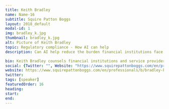 ```yaml
---
title: Keith Bradley
name: Name-16
subtitle: Squire Patton Boggs
layout: 2018_default
modal-id: 1
img: bradley_k.jpg
thumbnail: bradley_k.jpg
alt: Picture of Keith Bradley
topic: Regulatory compliance - How AI can help
description: Can AI help reduce the burden financial institutions face in regulatory compliance? Especially in AML / KYC and red flags monitoring, many current systems have trouble keeping up with the ever-increasing rate of transactions, and their increasing complexity. Meanwhile rules keep changing, in the US and around the world. How can AI help? Panelists present regulatory, institution, and startup perspectives.

bio: Keith Bradley counsels financial institutions and service providers on regulatory compliance issues. He was counsel in the Office of Law and Policy at the Consumer Financial Protection Bureau, where he helped draft significant regulations, worked with supervision and enforcement teams in areas like consumer reporting and mortgage servicing, and advised on the agency’s collections of consumer data. Most recently, he built the compliance management system for the first nationwide mortgage brokerage franchise. 
social: {Twitter: "", Website: "https://www.squirepattonboggs.com/en/professionals/b/bradley-keith", Linkedin: "https://www.linkedin.com/in/keith-bradley-178262/" }
website: https://www.squirepattonboggs.com/en/professionals/b/bradley-keith
twitter: 
tags: [speaker]
featuredOrder: 16
heading: 
start: 
end: 
---
```

